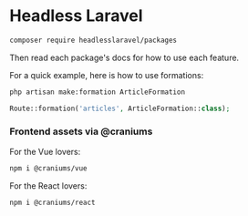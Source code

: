 # Headless Laravel

```bash
composer require headlesslaravel/packages
```

Then read each package's docs for how to use each feature.

For a quick example, here is how to use formations:

```bash
php artisan make:formation ArticleFormation
```
```php
Route::formation('articles', ArticleFormation::class);
```


### Frontend assets via @craniums

For the Vue lovers:
```bash
npm i @craniums/vue
```
For the React lovers:
```bash
npm i @craniums/react
```
